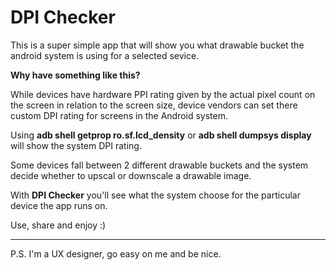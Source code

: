 # DPI Checker

This is a super simple app that will show you what drawable bucket the android system is using for a selected sevice.

**Why have something like this?**

While devices have hardware PPI rating given by the actual pixel count on the screen in relation to the screen size, device vendors can set there custom DPI rating for screens in the Android system.

Using **adb shell getprop ro.sf.lcd_density** or **adb shell dumpsys display** will show the system DPI rating.

Some devices fall between 2 different drawable buckets and the system decide whether to upscal or downscale a drawable image.

With **DPI Checker** you'll see what the system choose for the particular device the app runs on.

Use, share and enjoy :)

--------

P.S.
I'm a UX designer, go easy on me and be nice.


